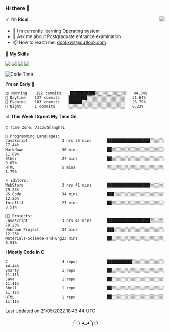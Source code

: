 ### Hi there 👋

<a href="#">
  <img align="right" src="https://github-readme-stats.vercel.app/api?username=Ricolxwz&count_private=true&show_icons=true&theme=prussian" />
</a>

☄️ I‘m **Ricol**

- 🌱 I’m currently learning Operating system
- 💬 Ask me about Postgraduate entrance examination
- 📫 How to reach me: ricol.xwz@outlook.com

🌟 **My Skills**

![](https://img.shields.io/badge/-Git-000000?style=flat-square&logo=git&logoColor=fff)
![](https://img.shields.io/badge/-C-3e74a2?style=flat-square&logo=C&logoColor=fff)
![](https://img.shields.io/badge/-Python-4fc08d?style=flat-square&logo=python&logoColor=fff)
![](https://img.shields.io/badge/-java-ffa500?style=flat-square&logo=java&logoColor=fff)

<!--START_SECTION:waka-->
![Code Time](http://img.shields.io/badge/Code%20Time-0%20secs-blue)

**I'm an Early 🐤** 

```text
🌞 Morning    192 commits    ███████████░░░░░░░░░░░░░░   44.34% 
🌆 Daytime    137 commits    ████████░░░░░░░░░░░░░░░░░   31.64% 
🌃 Evening    103 commits    ██████░░░░░░░░░░░░░░░░░░░   23.79% 
🌙 Night      1 commits      ░░░░░░░░░░░░░░░░░░░░░░░░░   0.23%

```


📊 **This Week I Spent My Time On** 

```text
⌚︎ Time Zone: Asia/Shanghai

💬 Programming Languages: 
JavaScript               3 hrs 36 mins       ███████████████████░░░░░░   77.44% 
Markdown                 30 mins             ██░░░░░░░░░░░░░░░░░░░░░░░   11.09% 
Other                    27 mins             ██░░░░░░░░░░░░░░░░░░░░░░░   9.67% 
HTML                     5 mins              ░░░░░░░░░░░░░░░░░░░░░░░░░   1.79%

🔥 Editors: 
WebStorm                 3 hrs 41 mins       ███████████████████░░░░░░   79.23% 
VS Code                  34 mins             ███░░░░░░░░░░░░░░░░░░░░░░   12.26% 
IntelliJ                 23 mins             ██░░░░░░░░░░░░░░░░░░░░░░░   8.51%

🐱‍💻 Projects: 
Javascript               3 hrs 41 mins       ███████████████████░░░░░░   79.23% 
Unknown Project          34 mins             ███░░░░░░░░░░░░░░░░░░░░░░   12.26% 
Materials-Science-and-Eng23 mins             ██░░░░░░░░░░░░░░░░░░░░░░░   8.51%

```

**I Mostly Code in C** 

```text
C                        4 repos             ███████████░░░░░░░░░░░░░░   44.44% 
Smarty                   1 repo              ██░░░░░░░░░░░░░░░░░░░░░░░   11.11% 
Java                     1 repo              ██░░░░░░░░░░░░░░░░░░░░░░░   11.11% 
Shell                    1 repo              ██░░░░░░░░░░░░░░░░░░░░░░░   11.11% 
HTML                     1 repo              ██░░░░░░░░░░░░░░░░░░░░░░░   11.11%

```



 Last Updated on 21/05/2022 18:43:44 UTC
<!--END_SECTION:waka-->

<div align="center">
༼ つ ◕_◕ ༽つ
</div>
